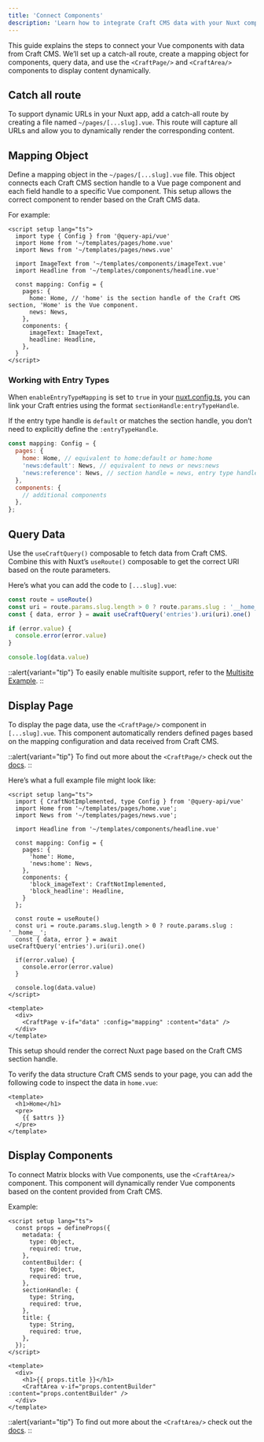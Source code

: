 ```yaml
---
title: 'Connect Components'
description: 'Learn how to integrate Craft CMS data with your Nuxt components'
---
```


This guide explains the steps to connect your Vue components with data from Craft CMS. We’ll set up a catch-all route, create a mapping object for components, query data, 
and use the `<CraftPage/>` and `<CraftArea/>` components to display content dynamically.

## Catch all route

To support dynamic URLs in your Nuxt app, add a catch-all route by creating a file named `~/pages/[...slug].vue`. 
This route will capture all URLs and allow you to dynamically render the corresponding content.

## Mapping Object

Define a mapping object in the `~/pages/[...slug].vue` file. This object connects each Craft CMS section handle to a Vue page component and each field handle to a specific 
Vue component. This setup allows the correct component to render based on the Craft CMS data.

For example:

```vue
<script setup lang="ts">
  import type { Config } from '@query-api/vue'
  import Home from '~/templates/pages/home.vue'
  import News from '~/templates/pages/news.vue'

  import ImageText from '~/templates/components/imageText.vue'
  import Headline from '~/templates/components/headline.vue'

  const mapping: Config = {
    pages: {
      home: Home, // 'home' is the section handle of the Craft CMS section, 'Home' is the Vue component.
      news: News,
    },
    components: {
      imageText: ImageText,
      headline: Headline,
    },
  }
</script>
```

### Working with Entry Types

When `enableEntryTypeMapping` is set to `true` in your [nuxt.config.ts](), you can link your Craft entries using the format `sectionHandle:entryTypeHandle`. 

If the entry type handle is `default` or matches the section handle, you don’t need to explicitly define the `:entryTypeHandle`.

```js
const mapping: Config = {
  pages: {
    home: Home, // equivalent to home:default or home:home
    'news:default': News, // equivalent to news or news:news
    'news:reference': News, // section handle = news, entry type handle = reference
  },
  components: {
    // additional components
  },
};
```

## Query Data

Use the `useCraftQuery()` composable to fetch data from Craft CMS. Combine this with Nuxt’s `useRoute()` composable to get the correct URI based on the route parameters.

Here’s what you can add the code to `[...slug].vue`:
```ts
const route = useRoute()
const uri = route.params.slug.length > 0 ? route.params.slug : '__home__'
const { data, error } = await useCraftQuery('entries').uri(uri).one()

if (error.value) {
  console.error(error.value)
}

console.log(data.value)
```

::alert{variant="tip"}
To easily enable multisite support, refer to the [Multisite Example](/libraries/nuxt-craftcms/usage/examples#multisite-example).
::

## Display Page

To display the page data, use the `<CraftPage/>` component in `[...slug].vue`. This component automatically renders defined pages based on the mapping configuration and data received from Craft CMS.

::alert{variant="tip"}
  To find out more about the `<CraftPage/>` check out the [docs](/libraries/nuxt-craftcms/components/craft-page).
::

Here’s what a full example file might look like:

```vue
<script setup lang="ts">
  import { CraftNotImplemented, type Config } from '@query-api/vue'
  import Home from '~/templates/pages/home.vue';
  import News from '~/templates/pages/news.vue';

  import Headline from '~/templates/components/headline.vue'

  const mapping: Config = {
    pages: {
      'home': Home,
      'news:home': News,
    },
    components: {
      'block_imageText': CraftNotImplemented,
      'block_headline': Headline,
    }
  };

  const route = useRoute()
  const uri = route.params.slug.length > 0 ? route.params.slug : '__home__';
  const { data, error } = await useCraftQuery('entries').uri(uri).one()

  if(error.value) {
    console.error(error.value)
  }

  console.log(data.value)
</script>

<template>
  <div>
    <CraftPage v-if="data" :config="mapping" :content="data" />
  </div>
</template>
```

This setup should render the correct Nuxt page based on the Craft CMS section handle.

To verify the data structure Craft CMS sends to your page, you can add the following code to inspect the data in `home.vue`:

```vue [templates/pages/home.vue]
<template>
  <h1>Home</h1>
  <pre>
    {{ $attrs }}
  </pre>
</template>
```

## Display Components

To connect Matrix blocks with Vue components, use the `<CraftArea/>` component. This component will dynamically render 
Vue components based on the content provided from Craft CMS.

Example:
```vue [templates/pages/home.vue]
<script setup lang="ts">
  const props = defineProps({
    metadata: {
      type: Object,
      required: true,
    },
    contentBuilder: {
      type: Object,
      required: true,
    },
    sectionHandle: {
      type: String,
      required: true,
    },
    title: {
      type: String,
      required: true,
    },
  });
</script>

<template>
  <div>
    <h1>{{ props.title }}</h1>
    <CraftArea v-if="props.contentBuilder" :content="props.contentBuilder" />
  </div>
</template>
```

::alert{variant="tip"}
  To find out more about the `<CraftArea/>` check out the [docs](/libraries/nuxt-craftcms/components/craft-area).
::
